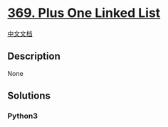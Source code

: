 # [369. Plus One Linked List](https://leetcode.com/problems/plus-one-linked-list)

[中文文档](/leetcode/0300-0399/0369.Plus%20One%20Linked%20List/README.md)

## Description

None

## Solutions

<!-- tabs:start -->

### **Python3**

```python

```

<!-- tabs:end -->
